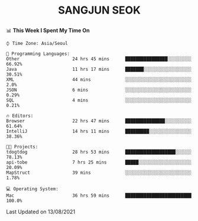 <h1>
 <p align="center">
   SANGJUN SEOK
 </p>
</h1>

<!--START_SECTION:waka-->
📊 **This Week I Spent My Time On** 

```text
⌚︎ Time Zone: Asia/Seoul

💬 Programming Languages: 
Other                    24 hrs 45 mins      ████████████████░░░░░░░░░   66.92% 
Java                     11 hrs 17 mins      ███████░░░░░░░░░░░░░░░░░░   30.51% 
XML                      44 mins             ░░░░░░░░░░░░░░░░░░░░░░░░░   2.0% 
JSON                     6 mins              ░░░░░░░░░░░░░░░░░░░░░░░░░   0.29% 
SQL                      4 mins              ░░░░░░░░░░░░░░░░░░░░░░░░░   0.21%

🔥 Editors: 
Browser                  22 hrs 47 mins      ███████████████░░░░░░░░░░   61.64% 
IntelliJ                 14 hrs 11 mins      █████████░░░░░░░░░░░░░░░░   38.36%

🐱‍💻 Projects: 
tdogtdog                 28 hrs 53 mins      ███████████████████░░░░░░   78.13% 
api-tobe                 7 hrs 25 mins       █████░░░░░░░░░░░░░░░░░░░░   20.09% 
MapStruct                39 mins             ░░░░░░░░░░░░░░░░░░░░░░░░░   1.78%

💻 Operating System: 
Mac                      36 hrs 59 mins      █████████████████████████   100.0%

```


 Last Updated on 13/08/2021
<!--END_SECTION:waka-->
